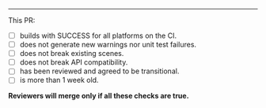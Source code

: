 




______________________________________________________
<!--- Please leave this at the end of your message -->
This PR: 
- [ ] builds with SUCCESS for all platforms on the CI.
- [ ] does not generate new warnings nor unit test failures.
- [ ] does not break existing scenes.
- [ ] does not break API compatibility.
- [ ] has been reviewed and agreed to be transitional.
- [ ] is more than 1 week old.

**Reviewers will merge only if all these checks are true.**
